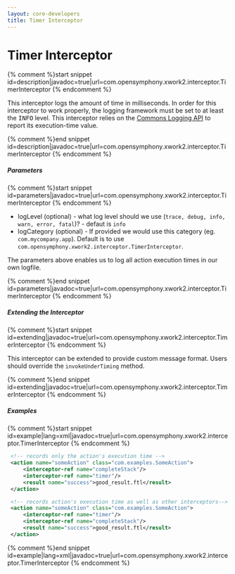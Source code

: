 ```yaml
---
layout: core-developers
title: Timer Interceptor
---
```


# Timer Interceptor



{% comment %}start snippet id=description|javadoc=true|url=com.opensymphony.xwork2.interceptor.TimerInterceptor {% endcomment %}
<p> This interceptor logs the amount of time in milliseconds. In order for this interceptor to work properly, the
 logging framework must be set to at least the <tt>INFO</tt> level.
 This interceptor relies on the <a href="http://jakarta.apache.org/commons/logging/">Commons Logging API</a> to
 report its execution-time value.
</p>
{% comment %}end snippet id=description|javadoc=true|url=com.opensymphony.xwork2.interceptor.TimerInterceptor {% endcomment %}

##### Parameters



{% comment %}start snippet id=parameters|javadoc=true|url=com.opensymphony.xwork2.interceptor.TimerInterceptor {% endcomment %}
<p>
 <ul>

 <li>logLevel (optional) - what log level should we use (<code>trace, debug, info, warn, error, fatal</code>)? - defaut is <code>info</code></li>

 <li>logCategory (optional) - If provided we would use this category (eg. <code>com.mycompany.app</code>).
 Default is to use <code>com.opensymphony.xwork2.interceptor.TimerInterceptor</code>.</li>

 </ul>

 The parameters above enables us to log all action execution times in our own logfile.

</p>
{% comment %}end snippet id=parameters|javadoc=true|url=com.opensymphony.xwork2.interceptor.TimerInterceptor {% endcomment %}

##### Extending the Interceptor



{% comment %}start snippet id=extending|javadoc=true|url=com.opensymphony.xwork2.interceptor.TimerInterceptor {% endcomment %}
<p> This interceptor can be extended to provide custom message format. Users should override the
 <code>invokeUnderTiming</code> method.
</p>
{% comment %}end snippet id=extending|javadoc=true|url=com.opensymphony.xwork2.interceptor.TimerInterceptor {% endcomment %}

##### Examples



{% comment %}start snippet id=example|lang=xml|javadoc=true|url=com.opensymphony.xwork2.interceptor.TimerInterceptor {% endcomment %}

```xml
 <!-- records only the action's execution time -->
 <action name="someAction" class="com.examples.SomeAction">
     <interceptor-ref name="completeStack"/>
     <interceptor-ref name="timer"/>
     <result name="success">good_result.ftl</result>
 </action>

 <!-- records action's execution time as well as other interceptors-->
 <action name="someAction" class="com.examples.SomeAction">
     <interceptor-ref name="timer"/>
     <interceptor-ref name="completeStack"/>
     <result name="success">good_result.ftl</result>
 </action>

```

{% comment %}end snippet id=example|lang=xml|javadoc=true|url=com.opensymphony.xwork2.interceptor.TimerInterceptor {% endcomment %}
